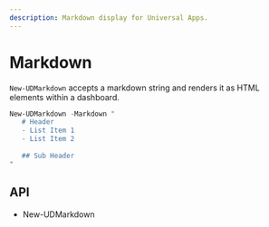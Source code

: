 ```yaml
---
description: Markdown display for Universal Apps.
---
```


# Markdown

`New-UDMarkdown` accepts a markdown string and renders it as HTML elements within a dashboard.&#x20;

```powershell
New-UDMarkdown -Markdown "
   # Header
   - List Item 1
   - List Item 2
   
   ## Sub Header
"
```

## API

* New-UDMarkdown
